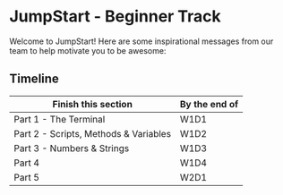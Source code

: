 # JumpStart - Beginner Track

Welcome to JumpStart! Here are some inspirational messages from our team to help motivate you to be awesome:

## Timeline

| Finish this section                   | By the end of
|---------------------------------------|--------------
| Part 1 - The Terminal                 | W1D1
| Part 2 - Scripts, Methods & Variables | W1D2
| Part 3 - Numbers & Strings            | W1D3
| Part 4                                | W1D4
| Part 5                                | W2D1
